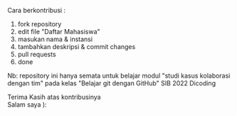 Cara berkontribusi :
1. fork repository
2. edit file "Daftar Mahasiswa"
3. masukan nama & instansi
4. tambahkan deskripsi & commit changes
5. pull requests
6. done

Nb: repository ini hanya semata untuk belajar modul "studi kasus kolaborasi dengan tim" pada kelas "Belajar git dengan GitHub" SIB 2022 Dicoding

Terima Kasih atas kontribusinya <br/>
Salam saya ):
